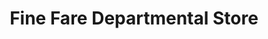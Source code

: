 ---
title: "Fine Fare Departmental Store"
url: /bangalore/fine-fare-departmental-store/
shop: Supermarkt
---